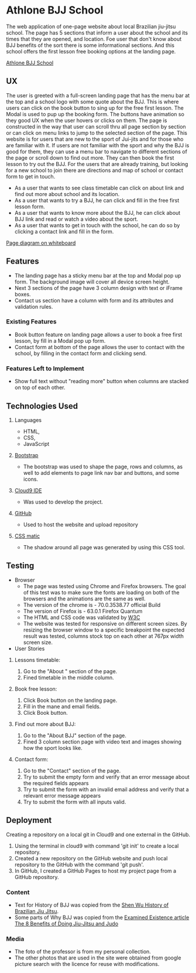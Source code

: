 # Athlone BJJ School

The web application of one-page website about local Brazilian jiu-jitsu school. 
The page has 5 sections that inform a user about the school and its times that they are opened, and location. 
Foe user that don't know about BJJ  benefits of the sort there is some informational sections. And this school offers the first lesson free booking options at the landing page. 

[Athlone BJJ School](https://edgar183.github.io/athlone-BJJ-school/)

## UX
The user is greeted with a full-screen landing page that has the menu bar at the top and a school logo with some quote about the BJJ.
This is where users can click on the book button to sing up for the free first lesson. The Modal is used to pup up the booking form. 
The buttons have animation so they good UX when the user hovers or clicks on them. The page is constructed in the way that user can scroll thru all page section by section or can click on menu links to jump to the selected section of the page. 
This website is for users that are new to the sport of Jui-jits and for those who are familiar with it. 
If users are not familiar with the sport and why the BJJ is good for them, they can use a menu bar to navigate to different sections of the page or scroll down to find out more. They can then book the first lesson to try out the BJJ. 
For the users that are already training, but looking for a new school to join there are directions and map of school or contact form to get in touch. 
- As a user that wants to see class timetable can click on about link and find out more about school and its location.
- As a user that wants to try a BJJ, he can click and fill in the free first lesson form. 
- As a user that wants to know more about the BJJ, he can click about BJJ link and read or watch a video about the sport. 
- As a user that wants to get in touch with the school, he can do so by clicking a contact link and fill in the form. 

[Page diagram on whiteboard](https://drive.google.com/file/d/1GpbPeGXyynFG_dr0wbf4PtctJ5Y37kPN2w/view?usp=sharing)

## Features

- The landing page has a sticky menu bar at the top and Modal pop up form. The background image will cover all device screen height. 
- Next 3 sections of the page have 3 column design with text or iFrame boxes.
- Contact us section have a column with form and its attributes and validation rules.

### Existing Features

- Book button feature on landing page allows a user to book a free first lesson, by fill in a Modal pop up form.
- Contact form at bottom of the page allows the user to contact with the school, by filling in the contact form and clicking send. 
 
### Features Left to Implement

- Show full text without "reading more" button when columns are stacked on top of each other. 
## Technologies Used

1. Languages
   - HTML, 
   - CSS,
   - JavaScript

1. [Bootstrap](http://getbootstrap.com/docs/3.3/) 
   - The bootstrap was used to shape the page, rows and columns, as well to add elements to page link nav bar and buttons, and some icons. 
1. [Cloud9 IDE](https://aws.amazon.com/cloud9/)
     - Was used to develop the project. 
1. [GitHub](https://github.com)
    - Used to host the website and upload repository
1. [CSS matic](https://www.cssmatic.com/box-shadow)
    - The shadow around all page was generated by using this CSS tool.
## Testing
- Browser
   - The page was tested using Chrome and Firefox browsers. The goal of this test was to make sure the fonts are loading on both of the browsers and the animations are the same as well. 
   - The version of the chrome is - 70.0.3538.77 official Build
   - The version of Firefox is - 63.0.1 Firefox Quantum
   - The HTML and CSS code was validated by [W3C]( http://validator.w3.org/)
   - The website was tested for responsive on different screen sizes. By resizing the browser window to a specific breakpoint the expected result was tested, columns stock top on each other at 767px  width screen size. 
- User Stories 
1. Lessons timetable:
   1. Go to the "About " section of the page.
   2. Fined timetable in the middle column. 
    
1. Book free lesson:
   1. Click Book button on the landing page.
   2. Fill in the mane and email fields.
   3. Click Book button.
1. Find out more about BJJ:
    1. Go to the "About BJJ" section of the page.
    2. Fined 3 column section page with video text and images showing how the sport looks like. 
1. Contact form:
    1. Go to the "Contact" section of the page.
    2. Try to submit the empty form and verify that an error message about the required fields appears
    3. Try to submit the form with an invalid email address and verify that a relevant error message appears
    4. Try to submit the form with all inputs valid.

## Deployment
Creating a repository on a local git in Cloud9 and one external in the GitHub. 
1. Using the terminal in cloud9 with command 'git init' to create a local repository.
2. Created a new repository on the GitHub website and push local repository to the GitHub with the command 'git push'.
3. In GitHub, I created a GitHub Pages to host my project page from a GitHub repository.

### Content
- Text for History of BJJ was copied from the [Shen Wu History of Brazilian Jiu Jitsu](http://www.shenwu.com/bjjhistory.html).
- Some parts of Why BJJ was copied from the [Examined Existence article The 8 Benefits of Doing Jiu-Jitsu and Judo](https://examinedexistence.com/the-8-benefits-of-doing-jiu-jitsu-and-judo/)

### Media
- The foto of the professor is from my personal collection.
- The other photos that are used in the site were obtained from google picture search with the licence for reuse with modifications. 
